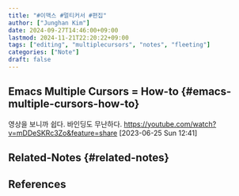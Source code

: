 ```yaml
---
title: "#이맥스 #멀티커서 #편집"
author: ["Junghan Kim"]
date: 2024-09-27T14:46:00+09:00
lastmod: 2024-11-21T22:20:22+09:00
tags: ["editing", "multiplecursors", "notes", "fleeting"]
categories: ["Note"]
draft: false
---
```


<!--more-->


## Emacs Multiple Cursors = How-to {#emacs-multiple-cursors-how-to}

영상을 보니까 쉽다. 바인딩도 무난하다. <https://youtube.com/watch?v=mDDeSKRc3Zo&feature=share> <span class="timestamp-wrapper"><span class="timestamp">[2023-06-25 Sun 12:41]</span></span>


## Related-Notes {#related-notes}

## References

<style>.csl-entry{text-indent: -1.5em; margin-left: 1.5em;}</style><div class="csl-bib-body">
</div>
